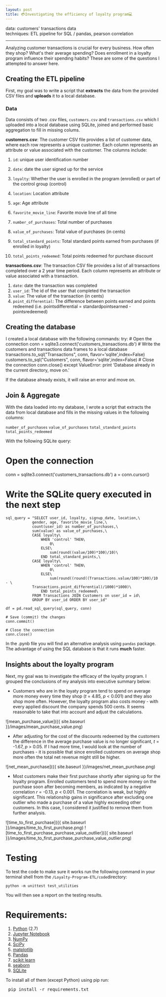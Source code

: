 ```yaml
---
layout: post
title: 💳Investigating the efficiency of loyalty program💻
---
```

data: customers' transactions data  
techniques: ETL pipeline for SQL / pandas, pearson correlation

---

Analyzing customer transactions is crucial for every business. How often they shop? What's their average spending? Does enrollment in a loyalty program influence their spending habits? These are some of the questions I attempted to answer here. 

## Creating the ETL pipeline

First, my goal was to write a script that __extracts__ the data from the provided CSV files and __uploads__ it to a local database.

### Data

Data consists of two .csv files, <code>customers.csv</code> and <code>transactions.csv</code> which I uploaded into a local database using SQLite, joined and performed basic aggregation to fill in missing colums. 

__customers.csv__: The customer CSV file provides a list of customer data, where each row represents a unique customer. Each column represents an attribute or value associated with the customer. The columns include:

1. <code>id</code>: unique user identification number

2. <code>date</code>: date the user signed up for the service

3. <code>loyalty</code>: Whether the user is enrolled in the program (enrolled) or part of the control group (control)

4. <code>location</code>: Location attribute

5. <code>age</code>: Age attribute

6. <code>favorite_movie_line</code>: Favorite movie line of all time

7. <code>number_of_purchases</code>: Total number of purchases

8. <code>value_of_purchases</code>: Total value of purchases (in cents)

9. <code>total_standard_points</code>: Total standard points earned from purchases (if enrolled in loyalty)

10. <code>total_points_redeemed</code>: Total points redeemed for purchase discount

__transactions.csv__: The transaction CSV file provides a list of all transactions completed over a 2 year time period. Each column represents an attribute or value associated with a transaction.

1. <code>date</code>: date the transaction was completed
2. <code>user_id</code>: The id of the user that completed the transaction
3. <code>value</code>: The value of the transaction (in cents)
4. <code>point_differential</code>: The difference between points earned and points redeemed (i.e. pointsdifferential = standardpointsearned - pointsredeemed)

## Creating the database

I created a local database with the following commands:
   try:
        # Open the connection
        conn = sqlite3.connect('customers_transactions.db')
        # Write the customers and transactions data frames to a local database
        transactions.to_sql("Transactions", conn, flavor='sqlite',index=False)
        customers.to_sql("Customers", conn, flavor='sqlite',index=False)
        # Close the connection
        conn.close()
    except ValueError:
        print 'Database already in the current directory, move on.'


If the database already exists, it will raise an error and move on.

## Join & Aggregate

With the data loaded into my database, I wrote a script that extracts the data from local database and fills in the missing values in the following columns:

<code>number_of_purchases</code>
<code>value_of_purchases</code>
<code>total_standard_points</code>
<code>total_points_redeemed</code>

With the following SQLite query:

   # Open the connection
   conn = sqlite3.connect('customers_transactions.db')
   a = conn.cursor()

   # Write the SQLite query executed in the next step
    sql_query = "SELECT user_id, loyalty, signup_date, location,\
                gender, age, favorite_movie_line,\
                count(user_id) as number_of_purchases,\
                sum(value) as value_of_purchases,\
                CASE loyalty\
                    WHEN 'control' THEN\
                        0\
                    ELSE\
                        sum(round((value/100)*100)/10)\
                    END total_standard_points,\
                CASE loyalty\
                    WHEN 'control' THEN\
                        0\
                    ELSE\
                        sum(round((round((Transactions.value/100)*100)/10 - \
                Transactions.point_differential)/1000)*1000)\
                    END total_points_redeemed\
                FROM Transactions JOIN Customers on user_id = id\
                GROUP BY user_id ORDER BY user_id"

    df = pd.read_sql_query(sql_query, conn)

    # Save (commit) the changes
    conn.commit()

    # Close the connection
    conn.close()

In the .pynb file you will find an alternative analysis using <code>pandas</code> package. The advantage of using the SQL database is that it runs __much__ faster.

## Insights about the loyalty program

Next, my goal was to investigate the efficacy of the loyalty program. I grouped the conclusions of my analysis into executive summary below:

- Customers who are in the loyaty program tend to spend on average more money every time they shop (*t* = 4.85, *p* < 0.001) and they also shop more often. However, the loyalty program also costs money - with every applied discount the company spends 500 cents. It seems reasonable to take that into account and adjust the calculations.

![mean_purchase_value]({{ site.baseurl }}/images/mean_purchase_value.png)

- After adjusting for the cost of the discounts redeemed by the customers the difference in the average purchase value is no longer significant, *t* = -1.67, *p* > 0.05. If I had more time, I would look at the number of purchases - it is possible that since enrolled customers on average shop more often the total net revenue might still be higher.

![net_mean_purchase]({{ site.baseurl }}/images/net_mean_purchase.png)

- Most customers make their first purchase shortly after signing up for the loyalty program. Enrolled customers tend to spend more money on the purchase soon after becoming members, as indicated by a negative correlation *r* = -0.13, *p* < 0.001. The correlation is weak, but highly significant. This relationship gains in significance after excluding one outlier who made a purchase of a value highly exceeding other customers. In this case, I considered it justified to remove them from further analysis.

![time_to_first_purchase]({{ site.baseurl }}/images/time_to_first_purchase.png)
![time_to_first_purchase_purchase_value_outlier]({{ site.baseurl }}/images/time_to_first_purchase_purchase_value_outlier.png)

# Testing

To test the code to make sure it works run the following command in your terminal shell from the <code>/Loyalty-Program-ETL/code</code>directory:

    python -m unittest test_utilities    

You will then see a report on the testing results.

# Requirements:

1. <a href="https://www.python.org/"> Python</a> (2.7)
2. <a href="http://jupyter.org/">Jupyter Notebook</a>
3. <a href="http://www.numpy.org/">NumPy</a>
4. <a href="http://www.scipy.org/">SciPy</a>
5. <a href="http://matplotlib.org/">matplotlib</a>
6. <a href="http://pandas.pydata.org">Pandas</a>
7. <a href="http://scikit-learn.org/stable/">scikit learn</a>
8. <a href="http://seaborn.pydata.org">seaborn</a>
9. <a href="https://www.sqlite.org">SQLite</a>

To install all of them (except Python) using pip run:
<pre>
 pip install -r requirements.txt
</pre>

